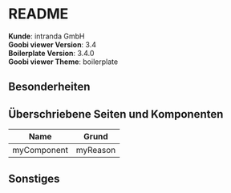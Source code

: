 # README

**Kunde**: intranda GmbH\
**Goobi viewer Version**: 3.4\
**Boilerplate Version**: 3.4.0\
**Goobi viewer Theme**: boilerplate

## Besonderheiten

## Überschriebene Seiten und Komponenten

Name | Grund
------------ | -------------
myComponent | myReason

## Sonstiges